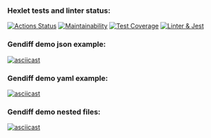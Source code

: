### Hexlet tests and linter status:
[![Actions Status](https://github.com/IgorLebedev/frontend-project-46/workflows/hexlet-check/badge.svg)](https://github.com/IgorLebedev/frontend-project-46/actions)
[![Maintainability](https://api.codeclimate.com/v1/badges/d009c27ea66c9dc9a474/maintainability)](https://codeclimate.com/github/IgorLebedev/frontend-project-46/maintainability)
[![Test Coverage](https://api.codeclimate.com/v1/badges/d009c27ea66c9dc9a474/test_coverage)](https://codeclimate.com/github/IgorLebedev/frontend-project-46/test_coverage)
[![Linter & Jest](https://github.com/IgorLebedev/frontend-project-46/actions/workflows/main.yml/badge.svg)](https://github.com/IgorLebedev/frontend-project-46/actions/workflows/main.yml)

### Gendiff demo json example:
[![asciicast](https://asciinema.org/a/aiReDF2r0xwmTtwLrtS0Rw8vM.svg)](https://asciinema.org/a/aiReDF2r0xwmTtwLrtS0Rw8vM)

### Gendiff demo yaml example:
[![asciicast](https://asciinema.org/a/ztb6OYdms1LVkMqbOuM3veP0d.svg)](https://asciinema.org/a/ztb6OYdms1LVkMqbOuM3veP0d)

### Gendiff demo nested files:
[![asciicast](https://asciinema.org/a/nYTjqXVnwKtC327Cg58WxzBwQ.svg)](https://asciinema.org/a/nYTjqXVnwKtC327Cg58WxzBwQ)